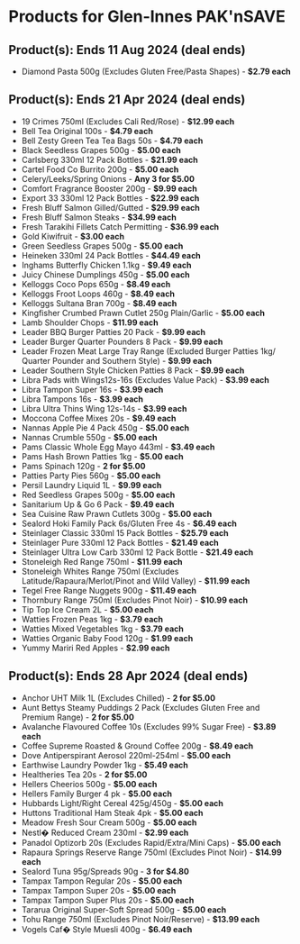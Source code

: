 # Products for Glen-Innes PAK'nSAVE

## Product(s): Ends 11 Aug 2024 (deal ends)
- Diamond Pasta 500g (Excludes Gluten Free/Pasta Shapes) - **$2.79 each**

## Product(s): Ends 21 Apr 2024 (deal ends)
- 19 Crimes 750ml (Excludes Cali Red/Rose) - **$12.99 each**
- Bell Tea Original 100s - **$4.79 each**
- Bell Zesty Green Tea Tea Bags 50s - **$4.79 each**
- Black Seedless Grapes 500g - **$5.00 each**
- Carlsberg 330ml 12 Pack Bottles - **$21.99 each**
- Cartel Food Co Burrito 200g - **$5.00 each**
- Celery/Leeks/Spring Onions - **Any 3 for $5.00**
- Comfort Fragrance Booster 200g - **$9.99 each**
- Export 33 330ml 12 Pack Bottles - **$22.99 each**
- Fresh Bluff Salmon Gilled/Gutted - **$29.99 each**
- Fresh Bluff Salmon Steaks - **$34.99 each**
- Fresh Tarakihi Fillets Catch Permitting - **$36.99 each**
- Gold Kiwifruit - **$3.00 each**
- Green Seedless Grapes 500g - **$5.00 each**
- Heineken 330ml 24 Pack Bottles - **$44.49 each**
- Inghams Butterfly Chicken 1.1kg - **$9.49 each**
- Juicy Chinese Dumplings 450g - **$5.00 each**
- Kelloggs Coco Pops 650g - **$8.49 each**
- Kelloggs Froot Loops 460g - **$8.49 each**
- Kelloggs Sultana Bran 700g - **$8.49 each**
- Kingfisher Crumbed Prawn Cutlet 250g Plain/Garlic - **$5.00 each**
- Lamb Shoulder Chops - **$11.99 each**
- Leader BBQ Burger Patties 20 Pack - **$9.99 each**
- Leader Burger Quarter Pounders 8 Pack - **$9.99 each**
- Leader Frozen Meat Large Tray Range (Excluded Burger Patties 1kg/ Quarter Pounder and Southern Style) - **$9.99 each**
- Leader Southern Style Chicken Patties 8 Pack - **$9.99 each**
- Libra Pads with Wings12s-16s (Excludes Value Pack) - **$3.99 each**
- Libra Tampon Super 16s - **$3.99 each**
- Libra Tampons 16s - **$3.99 each**
- Libra Ultra Thins Wing 12s-14s - **$3.99 each**
- Moccona Coffee Mixes 20s - **$9.49 each**
- Nannas Apple Pie 4 Pack 450g - **$5.00 each**
- Nannas Crumble 550g - **$5.00 each**
- Pams Classic Whole Egg Mayo 443ml - **$3.49 each**
- Pams Hash Brown Patties 1kg - **$5.00 each**
- Pams Spinach 120g - **2 for $5.00**
- Patties Party Pies 560g - **$5.00 each**
- Persil Laundry Liquid 1L - **$9.99 each**
- Red Seedless Grapes 500g - **$5.00 each**
- Sanitarium Up & Go 6 Pack - **$9.49 each**
- Sea Cuisine Raw Prawn Cutlets 300g - **$5.00 each**
- Sealord Hoki Family Pack 6s/Gluten Free 4s - **$6.49 each**
- Steinlager Classic 330ml 15 Pack Bottles - **$25.79 each**
- Steinlager Pure 330ml 12 Pack Bottles - **$21.49 each**
- Steinlager Ultra Low Carb 330ml 12 Pack Bottle - **$21.49 each**
- Stoneleigh Red Range 750ml - **$11.99 each**
- Stoneleigh Whites Range 750ml (Excludes Latitude/Rapaura/Merlot/Pinot and Wild Valley) - **$11.99 each**
- Tegel Free Range Nuggets 900g - **$11.49 each**
- Thornbury Range 750ml (Excludes Pinot Noir) - **$10.99 each**
- Tip Top Ice Cream 2L - **$5.00 each**
- Watties Frozen Peas 1kg - **$3.79 each**
- Watties Mixed Vegetables 1kg - **$3.79 each**
- Watties Organic Baby Food 120g - **$1.99 each**
- Yummy Mariri Red Apples - **$2.99 each**

## Product(s): Ends 28 Apr 2024 (deal ends)
- Anchor UHT Milk 1L (Excludes Chilled) - **2 for $5.00**
- Aunt Bettys Steamy Puddings 2 Pack (Excludes Gluten Free and Premium Range) - **2 for $5.00**
- Avalanche Flavoured Coffee 10s (Excludes 99% Sugar Free) - **$3.89 each**
- Coffee Supreme Roasted & Ground Coffee 200g - **$8.49 each**
- Dove Antiperspirant Aerosol 220ml-254ml - **$5.00 each**
- Earthwise Laundry Powder 1kg - **$5.49 each**
- Healtheries Tea 20s - **2 for $5.00**
- Hellers Cheerios 500g - **$5.00 each**
- Hellers Family Burger 4 pk - **$5.00 each**
- Hubbards Light/Right Cereal 425g/450g - **$5.00 each**
- Huttons Traditional Ham Steak 4pk - **$5.00 each**
- Meadow Fresh Sour Cream 500g - **$5.00 each**
- Nestl� Reduced Cream 230ml - **$2.99 each**
- Panadol Optizorb 20s (Excludes Rapid/Extra/Mini Caps) - **$5.00 each**
- Rapaura Springs Reserve Range 750ml (Excludes Pinot Noir) - **$14.99 each**
- Sealord Tuna 95g/Spreads 90g - **3 for $4.80**
- Tampax Tampon Regular 20s - **$5.00 each**
- Tampax Tampon Super 20s - **$5.00 each**
- Tampax Tampon Super Plus 20s - **$5.00 each**
- Tararua Original Super-Soft Spread 500g - **$5.00 each**
- Tohu Range 750ml (Excludes Pinot Noir/Reserve) - **$13.99 each**
- Vogels Caf� Style Muesli 400g - **$6.49 each**

